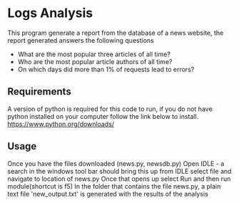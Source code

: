 # Logs Analysis
This program generate a report from the database of a news website, the report generated answers the following questions
 * What are the most popular three articles of all time?
 * Who are the most popular article authors of all time?
 * On which days did more than 1% of requests lead to errors?
## Requirements
A version of python is required for this code to run, if you do not have python installed on your computer follow the link below to install.
https://www.python.org/downloads/

## Usage
Once you have the files downloaded (news.py, newsdb.py)
Open IDLE - a search in the windows tool bar should bring this up
from IDLE select file and navigate to location of news.py
Once that opens up select Run and then run module(shortcut is f5)
In the folder that contains the file news.py, a plain text file 'new_output.txt' is generated with the results of the analysis
